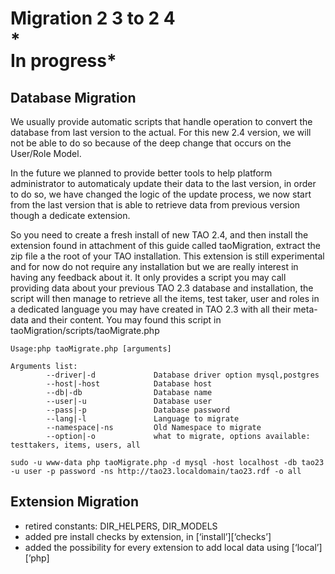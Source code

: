 <!--
author:
    - 'Joel Bout'
created_at: '2013-03-15 08:43:02'
updated_at: '2013-08-07 08:12:30'
tags:
    - 'TAO 2 4'
-->

Migration 2 3 to 2 4\
\*\
In progress\*
=====================



Database Migration
------------------

We usually provide automatic scripts that handle operation to convert the database from last version to the actual. For this new 2.4 version, we will not be able to do so because of the deep change that occurs on the User/Role Model.<br/>

In the future we planned to provide better tools to help platform administrator to automaticaly update their data to the last version, in order to do so, we have changed the logic of the update process, we now start from the last version that is able to retrieve data from previous version though a dedicate extension.

So you need to create a fresh install of new TAO 2.4, and then install the extension found in attachment of this guide called taoMigration, extract the zip file a the root of your TAO installation. This extension is still experimental and for now do not require any installation but we are really interest in having any feedback about it. It only provides a script you may call providing data about your previous TAO 2.3 database and installation, the script will then manage to retrieve all the items, test taker, user and roles in a dedicated language you may have created in TAO 2.3 with all their meta-data and their content. You may found this script in taoMigration/scripts/taoMigrate.php

    Usage:php taoMigrate.php [arguments]

    Arguments list:
            --driver|-d             Database driver option mysql,postgres
            --host|-host            Database host
            --db|-db                Database name
            --user|-u               Database user
            --pass|-p               Database password
            --lang|-l               Language to migrate
            --namespace|-ns         Old Namespace to migrate
            --option|-o             what to migrate, options available: testtakers, items, users, all

    sudo -u www-data php taoMigrate.php -d mysql -host localhost -db tao23 -u user -p password -ns http://tao23.localdomain/tao23.rdf -o all

Extension Migration
-------------------

-   retired constants: DIR\_HELPERS, DIR\_MODELS
-   added pre install checks by extension, in [‘install’][‘checks’]
-   added the possibility for every extension to add local data using [‘local’][’php]


